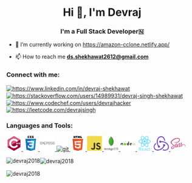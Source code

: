 <h1 align="center">Hi 👋, I'm Devraj</h1>
<h3 align="center">I'm a Full Stack Developer🇳</h3>



- 🔭 I’m currently working on https://amazon-cclone.netlify.app/

- 📫 How to reach me **ds.shekhawat2612@gmail.com**

<h3 align="left">Connect with me:</h3>
<p align="left">
<a href="https://www.linkedin.com/in/devraj-shekhawat" target="blank"><img align="center" src="https://raw.githubusercontent.com/rahuldkjain/github-profile-readme-generator/master/src/images/icons/Social/linked-in-alt.svg" alt="https://www.linkedin.com/in/devraj-shekhawat" height="30" width="40" /></a>
<a href="https://stackoverflow.com/users/14989931/devraj-singh-shekhawat" target="blank"><img align="center" src="https://raw.githubusercontent.com/rahuldkjain/github-profile-readme-generator/master/src/images/icons/Social/stack-overflow.svg" alt="https://stackoverflow.com/users/14989931/devraj-singh-shekhawat" height="30" width="40" /></a>
<a href="https://www.codechef.com/users/devrajhacker" target="blank"><img align="center" src="https://cdn.jsdelivr.net/npm/simple-icons@3.1.0/icons/codechef.svg" alt="https://www.codechef.com/users/devrajhacker" height="30" width="40" /></a>
<a href="https://leetcode.com/devrajsingh" target="blank"><img align="center" src="https://raw.githubusercontent.com/rahuldkjain/github-profile-readme-generator/master/src/images/icons/Social/leet-code.svg" alt="https://leetcode.com/devrajsingh" height="30" width="40" /></a>
</p>

<h3 align="left">Languages and Tools:</h3>
<p align="left"> <a href="https://www.w3schools.com/cpp/" target="_blank" rel="noreferrer"> <img src="https://raw.githubusercontent.com/devicons/devicon/master/icons/cplusplus/cplusplus-original.svg" alt="cplusplus" width="40" height="40"/> </a> <a href="https://www.w3schools.com/css/" target="_blank" rel="noreferrer"> <img src="https://raw.githubusercontent.com/devicons/devicon/master/icons/css3/css3-original-wordmark.svg" alt="css3" width="40" height="40"/> </a> <a href="https://expressjs.com" target="_blank" rel="noreferrer"> <img src="https://raw.githubusercontent.com/devicons/devicon/master/icons/express/express-original-wordmark.svg" alt="express" width="40" height="40"/> </a> <a href="https://git-scm.com/" target="_blank" rel="noreferrer"> <img src="https://www.vectorlogo.zone/logos/git-scm/git-scm-icon.svg" alt="git" width="40" height="40"/> </a>   <a href="https://www.w3.org/html/" target="_blank" rel="noreferrer"> <img src="https://raw.githubusercontent.com/devicons/devicon/master/icons/html5/html5-original-wordmark.svg" alt="html5" width="40" height="40"/> </a> <a href="https://developer.mozilla.org/en-US/docs/Web/JavaScript" target="_blank" rel="noreferrer"> <img src="https://raw.githubusercontent.com/devicons/devicon/master/icons/javascript/javascript-original.svg" alt="javascript" width="40" height="40"/> </a> <a href="https://www.mongodb.com/" target="_blank" rel="noreferrer"> <img src="https://raw.githubusercontent.com/devicons/devicon/master/icons/mongodb/mongodb-original-wordmark.svg" alt="mongodb" width="40" height="40"/> </a> <a href="https://nodejs.org" target="_blank" rel="noreferrer"> <img src="https://raw.githubusercontent.com/devicons/devicon/master/icons/nodejs/nodejs-original-wordmark.svg" alt="nodejs" width="40" height="40"/> </a> <a href="https://reactjs.org/" target="_blank" rel="noreferrer"> <img src="https://raw.githubusercontent.com/devicons/devicon/master/icons/react/react-original-wordmark.svg" alt="react" width="40" height="40"/> </a> <a href="https://redux.js.org" target="_blank" rel="noreferrer"> <img src="https://raw.githubusercontent.com/devicons/devicon/master/icons/redux/redux-original.svg" alt="redux" width="40" height="40"/> </a> <a href="https://sass-lang.com" target="_blank" rel="noreferrer"> <img src="https://raw.githubusercontent.com/devicons/devicon/master/icons/sass/sass-original.svg" alt="sass" width="40" height="40"/> </a>  </p>

<p><img align="left" src="https://github-readme-stats.vercel.app/api/top-langs?username=devraj2018&show_icons=true&locale=en&layout=compact" alt="devraj2018" /></p>
<p><img align="center" src="https://github-readme-stats.vercel.app/api?username=devraj2018&show_icons=true&locale=en" alt="devraj2018" /></p>

<p><img align="center" src="https://github-readme-streak-stats.herokuapp.com/?user=devraj2018&" alt="devraj2018" /></p>
<!-- <a href="https://github.com/devraj2018">
  <img align="center" src="https://github-readme-stats.vercel.app/api/top-langs/?username=devraj2018" />
</a>
<a href="https://github.com/devraj2018/github-readme-stats">
  <img align="center" src="https://github-readme-stats.vercel.app/api?username=devraj2018" />
</a>
<p align="left"> <img src="https://komarev.com/ghpvc/?username=devraj2018&label=Profile%20views&color=0e75b6&style=flat" alt="devraj2018" /> </p>
 -->

